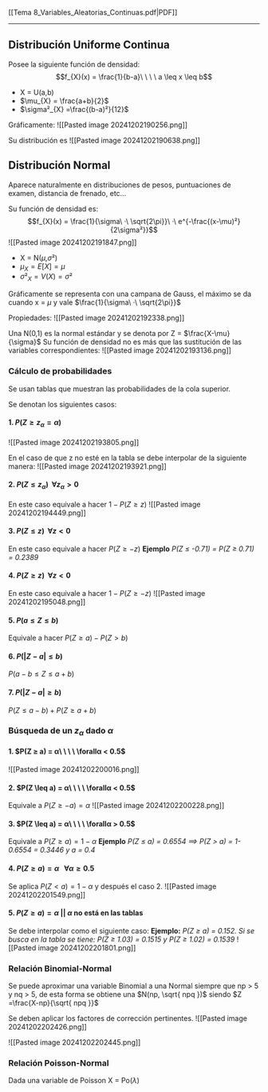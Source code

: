 [[Tema 8_Variables_Aleatorias_Continuas.pdf|PDF]]
___
## Distribución Uniforme Continua
Posee la siguiente función de densidad: $$f_{X}(x) = \frac{1}{b-a}\ \ \ \ a \leq x \leq b$$
+ X = U(a,b)
+ $\mu_{X} = \frac{a+b}{2}$ 
+ $\sigma²_{X} =\frac{(b-a)²}{12}$

Gráficamente:
![[Pasted image 20241202190256.png]]

Su distribución es
![[Pasted image 20241202190638.png]]
## Distribución Normal
Aparece naturalmente en distribuciones de pesos, puntuaciones de examen, distancia de frenado, etc...

Su función de densidad es: $$f_{X}(x) = \frac{1}{\sigma\ ·\ \sqrt{2\pi}}\ ·\ e^{-\frac{(x-\mu)²}{2\sigma²}}$$
![[Pasted image 20241202191847.png]]

+ X = N($\mu$,$\sigma²$)
+ $\mu_{X} = E[X] = \mu$
+ $\sigma²_{X} = V(X) = \sigma²$

Gráficamente se representa con una campana de Gauss, el máximo se da cuando x = $\mu$ y vale $\frac{1}{\sigma\ ·\ \sqrt{2\pi}}$

Propiedades:
![[Pasted image 20241202192338.png]]

Una N(0,1) es la normal estándar y se denota por Z = $\frac{X-\mu}{\sigma}$
Su función de densidad no es más que las sustitución de las variables correspondientes:
![[Pasted image 20241202193136.png]]

### Cálculo de probabilidades
Se usan tablas que muestran las probabilidades de la cola superior.

Se denotan los siguientes casos:
#### 1. $P(Z \geq z_{\alpha} = \alpha)$
![[Pasted image 20241202193805.png]]

En el caso de que z no esté en la tabla se debe interpolar de la siguiente manera:
![[Pasted image 20241202193921.png]]

#### 2. $P(Z \leq z_{\alpha})\ \ \forall z_{\alpha} > 0$
En este caso equivale a hacer $1-P(Z\geq z)$
![[Pasted image 20241202194449.png]]

#### 3. $P(Z \leq z)\ \ \forall z<0$
En este caso equivale a hacer $P(Z\geq -z)$
**Ejemplo** *P(Z ≤ -0.71) = P(Z ≥ 0.71) = 0.2389*

#### 4. $P(Z \geq z)\ \ \forall z<0$
En este caso equivale a hacer $1 - P(Z\geq -z)$
![[Pasted image 20241202195048.png]]

#### 5. $P(a \leq Z \leq b)$
Equivale a hacer $P(Z \geq a) - P(Z>b)$
#### 6. $P(|Z - a| ≤ b)$ 
$P(a-b \leq Z \leq a+b)$
#### 7. $P(|Z - a| \geq b)$
$P(Z ≤ a-b) + P(Z ≥ a+b)$
### Búsqueda de un $z_{\alpha}$ dado $\alpha$
#### 1. $P(Z ≥ a) = α\ \ \ \ \forallα < 0.5$
![[Pasted image 20241202200016.png]]

#### 2. $P(Z \leq a) = α\ \ \ \ \forallα < 0.5$
Equivale a $P(Z ≥ -a) = \alpha$
![[Pasted image 20241202200228.png]]

#### 3. $P(Z \leq a) = α\ \ \ \ \forallα > 0.5$
Equivale a $P(Z\geq a) = 1-\alpha$
**Ejemplo** *P(Z ≤ a) = 0.6554 $\implies$ P(Z > a) = 1- 0.6554 = 0.3446 y a = 0.4*
#### 4. $P(Z ≥ a) = α\ \ \ \forall \alpha \geq 0.5$
Se aplica $P(Z < a) = 1 - α$ y después el caso 2.
![[Pasted image 20241202201549.png]]

#### 5. $P(Z \geq a) = \alpha$  || $\alpha$ no está en las tablas
Se debe interpolar como el siguiente caso:
**Ejemplo:** *P(Z ≥ a) = 0.152. Si se busca en la tabla se tiene: P(Z ≥ 1.03) = 0.1515 y P(Z ≥ 1.02) = 0.1539*
![[Pasted image 20241202201801.png]]

### Relación Binomial-Normal
Se puede aproximar una variable Binomial a una Normal siempre que np > 5 y nq > 5, de esta forma se obtiene una $N(np, \sqrt{ npq })$ siendo $Z =\frac{X-np}{\sqrt{ npq }}$

Se deben aplicar los factores de corrección pertinentes.
![[Pasted image 20241202202426.png]]

![[Pasted image 20241202202445.png]]

### Relación Poisson-Normal
Dada una variable de Poisson X = Po($\lambda$) 